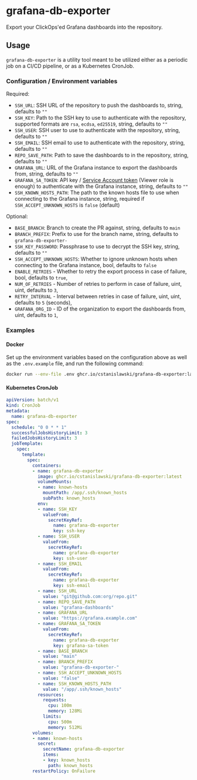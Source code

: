 # grafana-db-exporter

Export your ClickOps'ed Grafana dashboards into the repository.

## Usage

`grafana-db-exporter` is a utility tool meant to be utilized either as a periodic job on a CI/CD pipeline, or as a Kubernetes CronJob.

### Configuration / Environment variables

Required:

- `SSH_URL`: SSH URL of the repository to push the dashboards to, string, defaults to `""`
- `SSH_KEY`: Path to the SSH key to use to authenticate with the repository, supported formats are `rsa`, `ecdsa`, `ed25519`, string, defaults to `""`
- `SSH_USER`: SSH user to use to authenticate with the repository, string, defaults to `""`
- `SSH_EMAIL`: SSH email to use to authenticate with the repository, string, defaults to `""`
- `REPO_SAVE_PATH`: Path to save the dashboards to in the repository, string, defaults to `""`
- `GRAFANA_URL`: URL of the Grafana instance to export the dashboards from, string, defaults to `""`
- `GRAFANA_SA_TOKEN`: API key / [Service Account token](https://grafana.com/docs/grafana/latest/administration/service-accounts/) (Viewer role is enough) to authenticate with the Grafana instance, string, defaults to `""`
- `SSH_KNOWN_HOSTS_PATH`: The path to the known hosts file to use when connecting to the Grafana instance, string, required if `SSH_ACCEPT_UNKNOWN_HOSTS` is `false` (default)

Optional:

- `BASE_BRANCH`: Branch to create the PR against, string, defaults to `main`
- `BRANCH_PREFIX`: Prefix to use for the branch name, string, defaults to `grafana-db-exporter-`
- `SSH_KEY_PASSWORD`: Passphrase to use to decrypt the SSH key, string, defaults to `""`
- `SSH_ACCEPT_UNKNOWN_HOSTS`: Whether to ignore unknown hosts when connecting to the Grafana instance, bool, defaults to `false`
- `ENABLE_RETRIES` - Whether to retry the export process in case of failure, bool, defaults to `true`,
- `NUM_OF_RETRIES` - Number of retries to perform in case of failure, uint, uint, defaults to `3`,
- `RETRY_INTERVAL` - Interval between retries in case of failure, uint, uint, defaults to `5` (seconds),
- `GRAFANA_ORG_ID` - ID of the organization to export the dashboards from, uint, defaults to `1`,

### Examples

#### Docker

Set up the environment variables based on the configuration above as well as the `.env.example` file, and run the following command:

```bash
docker run --env-file .env ghcr.io/cstanislawski/grafana-db-exporter:latest
```

#### Kubernetes CronJob

```yaml
apiVersion: batch/v1
kind: CronJob
metadata:
  name: grafana-db-exporter
spec:
  schedule: "0 0 * * 1"
  successfulJobsHistoryLimit: 3
  failedJobsHistoryLimit: 3
  jobTemplate:
    spec:
      template:
        spec:
          containers:
          - name: grafana-db-exporter
            image: ghcr.io/cstanislawski/grafana-db-exporter:latest
            volumeMounts:
            - name: known-hosts
              mountPath: /app/.ssh/known_hosts
              subPath: known_hosts
            env:
            - name: SSH_KEY
              valueFrom:
                secretKeyRef:
                  name: grafana-db-exporter
                  key: ssh-key
            - name: SSH_USER
              valueFrom:
                secretKeyRef:
                  name: grafana-db-exporter
                  key: ssh-user
            - name: SSH_EMAIL
              valueFrom:
                secretKeyRef:
                  name: grafana-db-exporter
                  key: ssh-email
            - name: SSH_URL
              value: "git@github.com:org/repo.git"
            - name: REPO_SAVE_PATH
              value: "grafana-dashboards"
            - name: GRAFANA_URL
              value: "https://grafana.example.com"
            - name: GRAFANA_SA_TOKEN
              valueFrom:
                secretKeyRef:
                  name: grafana-db-exporter
                  key: grafana-sa-token
            - name: BASE_BRANCH
              value: "main"
            - name: BRANCH_PREFIX
              value: "grafana-db-exporter-"
            - name: SSH_ACCEPT_UNKNOWN_HOSTS
              value: "false"
            - name: SSH_KNOWN_HOSTS_PATH
              value: "/app/.ssh/known_hosts"
            resources:
              requests:
                cpu: 100m
                memory: 128Mi
              limits:
                cpu: 500m
                memory: 512Mi
          volumes:
          - name: known-hosts
            secret:
              secretName: grafana-db-exporter
              items:
              - key: known_hosts
                path: known_hosts
          restartPolicy: OnFailure
```
